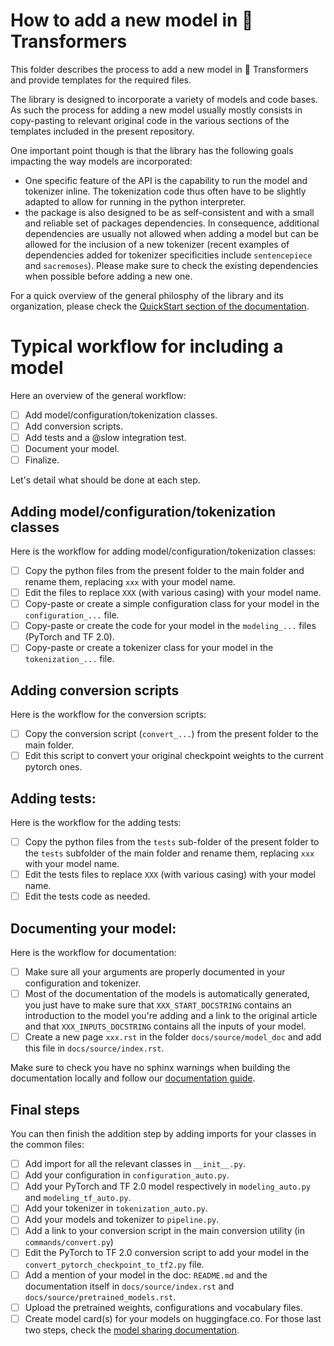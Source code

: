 # How to add a new model in 🤗 Transformers

This folder describes the process to add a new model in 🤗 Transformers and provide templates for the required files.

The library is designed to incorporate a variety of models and code bases. As such the process for adding a new model
usually mostly consists in copy-pasting to relevant original code in the various sections of the templates included in
the present repository.

One important point though is that the library has the following goals impacting the way models are incorporated:

- One specific feature of the API is the capability to run the model and tokenizer inline. The tokenization code thus
  often have to be slightly adapted to allow for running in the python interpreter.
- the package is also designed to be as self-consistent and with a small and reliable set of packages dependencies. In
  consequence, additional dependencies are usually not allowed when adding a model but can be allowed for the
  inclusion of a new tokenizer (recent examples of dependencies added for tokenizer specificities include
  `sentencepiece` and `sacremoses`). Please make sure to check the existing dependencies when possible before adding a
  new one.

For a quick overview of the general philosphy of the library and its organization, please check the
[QuickStart section of the documentation](https://huggingface.co/transformers/philosophy.html).

# Typical workflow for including a model

Here an overview of the general workflow:

- [ ] Add model/configuration/tokenization classes.
- [ ] Add conversion scripts.
- [ ] Add tests and a @slow integration test.
- [ ] Document your model.
- [ ] Finalize.

Let's detail what should be done at each step.

## Adding model/configuration/tokenization classes

Here is the workflow for adding model/configuration/tokenization classes:

- [ ] Copy the python files from the present folder to the main folder and rename them, replacing `xxx` with your model
  name.
- [ ] Edit the files to replace `XXX` (with various casing) with your model name.
- [ ] Copy-paste or create a simple configuration class for your model in the `configuration_...` file.
- [ ] Copy-paste or create the code for your model in the `modeling_...` files (PyTorch and TF 2.0).
- [ ] Copy-paste or create a tokenizer class for your model in the `tokenization_...` file.

## Adding conversion scripts

Here is the workflow for the conversion scripts:

- [ ] Copy the conversion script (`convert_...`) from the present folder to the main folder.
- [ ] Edit this script to convert your original checkpoint weights to the current pytorch ones.

## Adding tests:

Here is the workflow for the adding tests:

- [ ] Copy the python files from the `tests` sub-folder of the present folder to the `tests` subfolder of the main
  folder and rename them, replacing `xxx` with your model name.
- [ ] Edit the tests files to replace `XXX` (with various casing) with your model name.
- [ ] Edit the tests code as needed.

## Documenting your model:

Here is the workflow for documentation:

- [ ] Make sure all your arguments are properly documented in your configuration and tokenizer.
- [ ] Most of the documentation of the models is automatically generated, you just have to make sure that
  `XXX_START_DOCSTRING` contains an introduction to the model you're adding and a link to the original
  article and that `XXX_INPUTS_DOCSTRING` contains all the inputs of your model.
- [ ] Create a new page `xxx.rst` in the folder `docs/source/model_doc` and add this file in `docs/source/index.rst`.

Make sure to check you have no sphinx warnings when building the documentation locally and follow our
[documentation guide](https://github.com/huggingface/transformers/tree/master/docs#writing-documentation---specification).

## Final steps

You can then finish the addition step by adding imports for your classes in the common files:

- [ ] Add import for all the relevant classes in `__init__.py`.
- [ ] Add your configuration in `configuration_auto.py`.
- [ ] Add your PyTorch and TF 2.0 model respectively in `modeling_auto.py` and `modeling_tf_auto.py`.
- [ ] Add your tokenizer in `tokenization_auto.py`.
- [ ] Add your models and tokenizer to `pipeline.py`.
- [ ] Add a link to your conversion script in the main conversion utility (in `commands/convert.py`)
- [ ] Edit the PyTorch to TF 2.0 conversion script to add your model in the `convert_pytorch_checkpoint_to_tf2.py`
  file.
- [ ] Add a mention of your model in the doc: `README.md` and the documentation itself
  in `docs/source/index.rst` and `docs/source/pretrained_models.rst`.
- [ ] Upload the pretrained weights, configurations and vocabulary files.
- [ ] Create model card(s) for your models on huggingface.co. For those last two steps, check the
  [model sharing documentation](https://huggingface.co/transformers/model_sharing.html).
